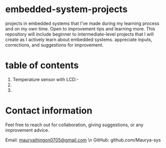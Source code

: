 # embedded-system-projects
projects in embedded systems that I've made during my learning process and on my own time. Open to  improvement tips and learning more.
This repository will include beginner to intermediate-level projects that I will create as I actively learn about embedded systems.
appreciate inputs, corrections, and suggestions for improvement.

# table of contents

1) Temperature sensor with LCD:-
2)
3)  



# Contact information

Feel free to reach out for collaboration, giving suggestions, or any improvement advice.

Email: mauryajhingon0705@gmail.com \n
GitHub: github.com/Maurya-sys
